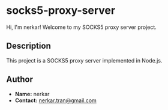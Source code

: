 # socks5-proxy-server

Hi, I'm nerkar! Welcome to my SOCKS5 proxy server project.

## Description

This project is a SOCKS5 proxy server implemented in Node.js.

## Author

- **Name:** nerkar
- **Contact:** nerkar.tran@gmail.com

